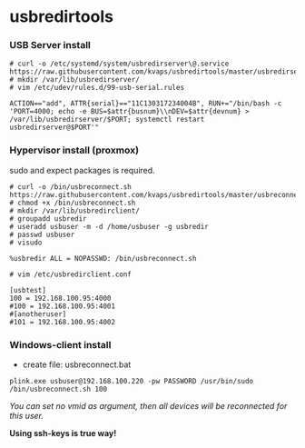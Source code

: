 usbredirtools
=============

### USB Server install
```
# curl -o /etc/systemd/system/usbredirserver\@.service https://raw.githubusercontent.com/kvaps/usbredirtools/master/usbredirserver%40.service
# mkdir /var/lib/usbredirserver/
# vim /etc/udev/rules.d/99-usb-serial.rules
```
```
ACTION=="add", ATTR{serial}=="11C130317234004B", RUN+="/bin/bash -c 'PORT=4000; echo -e BUS=$attr{busnum}\\nDEV=$attr{devnum} > /var/lib/usbredirserver/$PORT; systemctl restart usbredirserver@$PORT'"
```

### Hypervisor install (proxmox)
sudo and expect packages is required.
```
# curl -o /bin/usbreconnect.sh https://raw.githubusercontent.com/kvaps/usbredirtools/master/usbreconnect.sh
# chmod +x /bin/usbreconnect.sh 
# mkdir /var/lib/usbredirclient/
# groupadd usbredir
# useradd usbuser -m -d /home/usbuser -g usbredir
# passwd usbuser
# visudo
```
```
%usbredir ALL = NOPASSWD: /bin/usbreconnect.sh
```
```
# vim /etc/usbredirclient.conf
```
```
[usbtest]
100 = 192.168.100.95:4000
#100 = 192.168.100.95:4001
#[anotheruser]
#101 = 192.168.100.95:4002

```

### Windows-client install

  - create file: usbreconnect.bat
```
plink.exe usbuser@192.168.100.220 -pw PASSWORD /usr/bin/sudo /bin/usbreconnect.sh 100
```
*You can set no vmid as argument, then all devices will be reconnected for this user.*

**Using ssh-keys is true way!**
